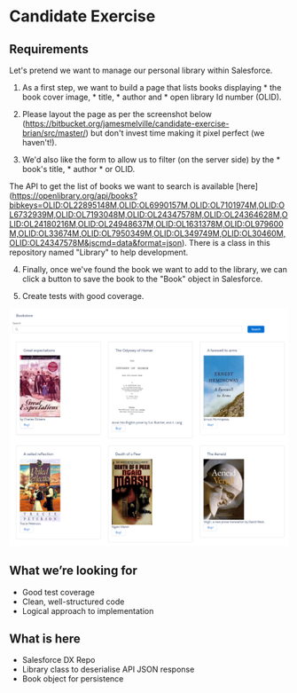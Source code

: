 # Candidate Exercise

## Requirements

Let's pretend we want to manage our personal library within Salesforce.
1. As a first step, we want to build a page that lists books displaying
        * the book cover image,
        * title,
        * author and
        * open library Id number (OLID).

2. Please layout the page as per the screenshot below
        (https://bitbucket.org/jamesmelville/candidate-exercise-brian/src/master/)
        but don't invest time making it pixel perfect (we haven't!).

3. We'd also like the form to allow us to filter (on the server side) by the
        * book's title,
        * author
        * or OLID.

The API to get the list of books we want to search is available [here]
        (https://openlibrary.org/api/books?bibkeys=OLID:OL22895148M,OLID:OL6990157M,OLID:OL7101974M,OLID:OL6732939M,OLID:OL7193048M,OLID:OL24347578M,OLID:OL24364628M,OLID:OL24180216M,OLID:OL24948637M,OLID:OL1631378M,OLID:OL979600M,OLID:OL33674M,OLID:OL7950349M,OLID:OL349749M,OLID:OL30460M,OLID:OL24347578M&jscmd=data&format=json).
        There is a class in this repository named "Library" to help development.

4. Finally, once we've found the book we want to add to the library, we can click a button to save the book to the "Book" object in Salesforce.

5. Create tests with good coverage.

![Screenshot](screenshot.png)

## What we’re looking for

* Good test coverage
* Clean, well-structured code
* Logical approach to implementation

## What is here

- Salesforce DX Repo
- Library class to deserialise API JSON response
- Book object for persistence